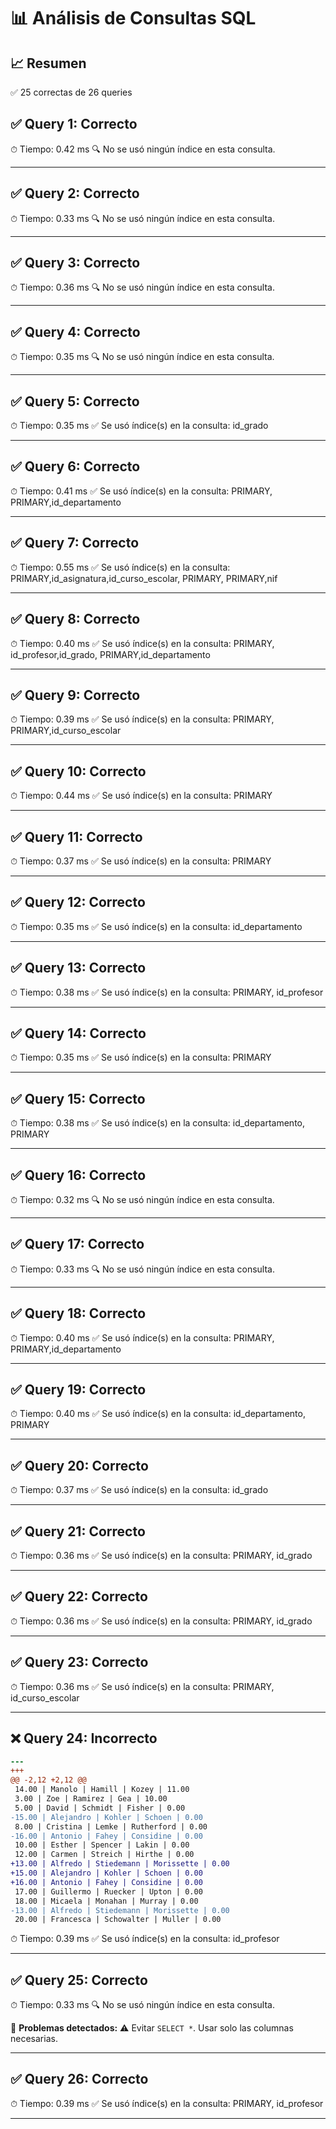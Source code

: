 # 📊 Análisis de Consultas SQL


## 📈 Resumen
✅ 25 correctas de 26 queries

## ✅ Query 1: Correcto

⏱ Tiempo: 0.42 ms
🔍 No se usó ningún índice en esta consulta.

---

## ✅ Query 2: Correcto

⏱ Tiempo: 0.33 ms
🔍 No se usó ningún índice en esta consulta.

---

## ✅ Query 3: Correcto

⏱ Tiempo: 0.36 ms
🔍 No se usó ningún índice en esta consulta.

---

## ✅ Query 4: Correcto

⏱ Tiempo: 0.35 ms
🔍 No se usó ningún índice en esta consulta.

---

## ✅ Query 5: Correcto

⏱ Tiempo: 0.35 ms
✅ Se usó índice(s) en la consulta: id_grado

---

## ✅ Query 6: Correcto

⏱ Tiempo: 0.41 ms
✅ Se usó índice(s) en la consulta: PRIMARY, PRIMARY,id_departamento

---

## ✅ Query 7: Correcto

⏱ Tiempo: 0.55 ms
✅ Se usó índice(s) en la consulta: PRIMARY,id_asignatura,id_curso_escolar, PRIMARY, PRIMARY,nif

---

## ✅ Query 8: Correcto

⏱ Tiempo: 0.40 ms
✅ Se usó índice(s) en la consulta: PRIMARY, id_profesor,id_grado, PRIMARY,id_departamento

---

## ✅ Query 9: Correcto

⏱ Tiempo: 0.39 ms
✅ Se usó índice(s) en la consulta: PRIMARY, PRIMARY,id_curso_escolar

---

## ✅ Query 10: Correcto

⏱ Tiempo: 0.44 ms
✅ Se usó índice(s) en la consulta: PRIMARY

---

## ✅ Query 11: Correcto

⏱ Tiempo: 0.37 ms
✅ Se usó índice(s) en la consulta: PRIMARY

---

## ✅ Query 12: Correcto

⏱ Tiempo: 0.35 ms
✅ Se usó índice(s) en la consulta: id_departamento

---

## ✅ Query 13: Correcto

⏱ Tiempo: 0.38 ms
✅ Se usó índice(s) en la consulta: PRIMARY, id_profesor

---

## ✅ Query 14: Correcto

⏱ Tiempo: 0.35 ms
✅ Se usó índice(s) en la consulta: PRIMARY

---

## ✅ Query 15: Correcto

⏱ Tiempo: 0.38 ms
✅ Se usó índice(s) en la consulta: id_departamento, PRIMARY

---

## ✅ Query 16: Correcto

⏱ Tiempo: 0.32 ms
🔍 No se usó ningún índice en esta consulta.

---

## ✅ Query 17: Correcto

⏱ Tiempo: 0.33 ms
🔍 No se usó ningún índice en esta consulta.

---

## ✅ Query 18: Correcto

⏱ Tiempo: 0.40 ms
✅ Se usó índice(s) en la consulta: PRIMARY, PRIMARY,id_departamento

---

## ✅ Query 19: Correcto

⏱ Tiempo: 0.40 ms
✅ Se usó índice(s) en la consulta: id_departamento, PRIMARY

---

## ✅ Query 20: Correcto

⏱ Tiempo: 0.37 ms
✅ Se usó índice(s) en la consulta: id_grado

---

## ✅ Query 21: Correcto

⏱ Tiempo: 0.36 ms
✅ Se usó índice(s) en la consulta: PRIMARY, id_grado

---

## ✅ Query 22: Correcto

⏱ Tiempo: 0.36 ms
✅ Se usó índice(s) en la consulta: PRIMARY, id_grado

---

## ✅ Query 23: Correcto

⏱ Tiempo: 0.36 ms
✅ Se usó índice(s) en la consulta: PRIMARY, id_curso_escolar

---

## ❌ Query 24: Incorrecto
```diff
--- 
+++ 
@@ -2,12 +2,12 @@
 14.00 | Manolo | Hamill | Kozey | 11.00
 3.00 | Zoe | Ramirez | Gea | 10.00
 5.00 | David | Schmidt | Fisher | 0.00
-15.00 | Alejandro | Kohler | Schoen | 0.00
 8.00 | Cristina | Lemke | Rutherford | 0.00
-16.00 | Antonio | Fahey | Considine | 0.00
 10.00 | Esther | Spencer | Lakin | 0.00
 12.00 | Carmen | Streich | Hirthe | 0.00
+13.00 | Alfredo | Stiedemann | Morissette | 0.00
+15.00 | Alejandro | Kohler | Schoen | 0.00
+16.00 | Antonio | Fahey | Considine | 0.00
 17.00 | Guillermo | Ruecker | Upton | 0.00
 18.00 | Micaela | Monahan | Murray | 0.00
-13.00 | Alfredo | Stiedemann | Morissette | 0.00
 20.00 | Francesca | Schowalter | Muller | 0.00
```

⏱ Tiempo: 0.39 ms
✅ Se usó índice(s) en la consulta: id_profesor

---

## ✅ Query 25: Correcto

⏱ Tiempo: 0.33 ms
🔍 No se usó ningún índice en esta consulta.

🚨 **Problemas detectados:**
⚠️ Evitar `SELECT *`. Usar solo las columnas necesarias.

---

## ✅ Query 26: Correcto

⏱ Tiempo: 0.39 ms
✅ Se usó índice(s) en la consulta: PRIMARY, id_profesor

---
